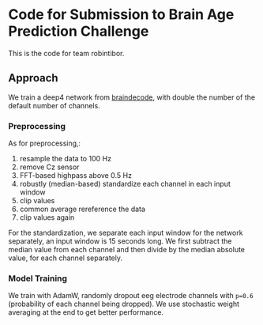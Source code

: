 # Code for Submission to Brain Age Prediction Challenge

This is the code for team robintibor.

## Approach
We train a deep4 network from [braindecode](www.braindecode.org), with double the number of the default number of channels.

### Preprocessing
As for preprocessing,:
1. resample the data to 100 Hz
2. remove Cz sensor
3. FFT-based highpass above 0.5 Hz
3. robustly (median-based) standardize each channel in each input window
4. clip values
5. common average rereference the data
6. clip values again

For the standardization, we separate each input window for the network separately, an input window is 15 seconds long. We first subtract the median value from each channel and then divide by the median absolute value, for each channel separately.

### Model Training
We train with AdamW, randomly dropout eeg electrode channels with `p=0.6` (probability of each channel being dropped). We use stochastic weight averaging at the end to get better performance.